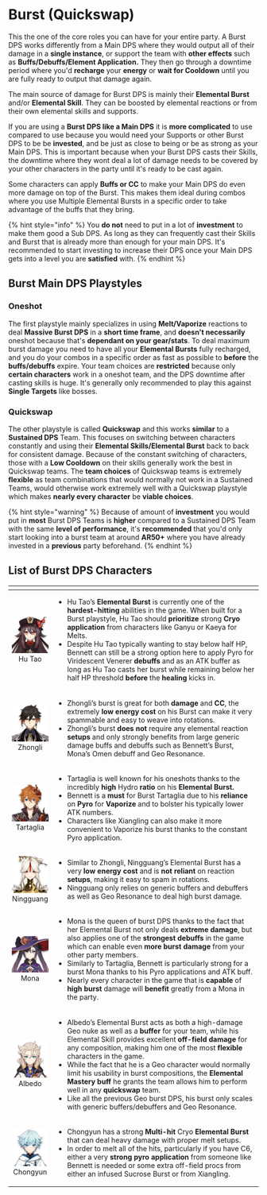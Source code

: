 # Burst \(Quickswap\)



This the one of the core roles you can have for your entire party. A Burst DPS works differently from a Main DPS where they would output all of their damage in a **single instance**, or support the team with **other effects** such as **Buffs/Debuffs/Element Application.** They then go through a downtime period where you'd **recharge** your **energy** or **wait for Cooldown** until you are fully ready to output that damage again.

The main source of damage for Burst DPS is mainly their **Elemental Burst** and/or **Elemental Skill**. They can be boosted by elemental reactions or from their own elemental skills and supports.

If you are using a **Burst DPS like a Main DPS** it is **more complicated** to use compared to use because you would need your Supports or other Burst DPS to be be **invested**, and be just as close to being or be as strong as your Main DPS. This is important because when your Burst DPS casts their Skills, the downtime where they wont deal a lot of damage needs to be covered by your other characters in the party until it's ready to be cast again.  
  
Some characters can apply **Buffs or CC** to make your Main DPS do even more damage on top of the Burst. This makes them ideal during combos where you use Multiple Elemental Bursts in a specific order to take advantage of the buffs that they bring.

{% hint style="info" %}
You **do not** need to put in a lot of **investment** to make them good a Sub DPS. As long as they can frequently cast their Skills and Burst that is already more than enough for your main DPS. It's recommended to start investing to increase their DPS once your Main DPS gets into a level you are **satisfied** with.
{% endhint %}

## Burst Main DPS Playstyles

### Oneshot

The first playstyle mainly specializes in using **Melt/Vaporize** reactions to deal **Massive Burst DPS** in a **short time frame**, and **doesn't necessarily** oneshot because that's **dependant on your gear/stats**. To deal maximum burst damage you need to have all your **Elemental Bursts** fully recharged, and you do your combos in a specific order as fast as possible to **before** the **buffs/debuffs** expire. Your team choices are **restricted** because only **certain characters** work in a oneshot team, and the DPS downtime after casting skills is huge. It's generally only recommended to play this against **Single Targets** like bosses. 

### Quickswap

The other playstyle is called **Quickswap** and this works **similar** to a **Sustained DPS** Team. This focuses on switching between characters constantly and using their **Elemental Skills/Elemental Burst** back to back for consistent damage. Because of the constant switching of characters, those with a **Low Cooldown** on their skills generally work the best in Quickswap teams. The **team choices** of Quickswap teams is extremely **flexible** as team combinations that would normally not work in a Sustained Teams, would otherwise work extremely well with a Quickswap playstyle which makes **nearly every character** be **viable choices**.

{% hint style="warning" %}
Because of amount of **investment** you would put in **most** Burst DPS Teams is **higher** compared to a Sustained DPS Team with the same **level of performance**, it's **recommended** that you'd only start looking into a burst team at around **AR50+** where you have already invested in a **previous** party beforehand.
{% endhint %}

## List of Burst DPS Characters

<table>
  <thead>
    <tr>
      <th style="text-align:center"></th>
      <th style="text-align:left"></th>
    </tr>
  </thead>
  <tbody>
    <tr>
      <td style="text-align:center">
        <img src="../../.gitbook/assets/ui_avataricon_hutao.png" alt/>
        <br />Hu Tao</td>
      <td style="text-align:left">
        <ul>
          <li>Hu Tao&#x2019;s <b>Elemental Burst</b> is currently one of the <b>hardest-hitting</b> abilities
            in the game. When built for a Burst playstyle, Hu Tao should <b>prioritize</b> strong <b>Cryo application</b> from
            characters like Ganyu or Kaeya for Melts.</li>
          <li>Despite Hu Tao typically wanting to stay below half HP, Bennett can still
            be a strong option here to apply Pyro for Viridescent Venerer <b>debuffs</b> and
            as an ATK buffer as long as Hu Tao casts her burst while remaining below
            her half HP threshold <b>before</b> the <b>healing</b> kicks in.</li>
        </ul>
      </td>
    </tr>
    <tr>
      <td style="text-align:center">
        <img src="../../.gitbook/assets/ui_avataricon_zhongli.png" alt/>
        <br />Zhongli</td>
      <td style="text-align:left">
        <ul>
          <li>Zhongli&#x2019;s burst is great for both <b>damage</b> and <b>CC</b>, the
            extremely <b>low energy cost</b> on his Burst can make it very spammable
            and easy to weave into rotations.</li>
          <li>Zhongli&#x2019;s burst <b>does not</b> require any elemental reaction <b>setups</b> and
            only strongly benefits from large generic damage buffs and debuffs such
            as Bennett&#x2019;s Burst, Mona&#x2019;s Omen debuff and Geo Resonance.</li>
        </ul>
      </td>
    </tr>
    <tr>
      <td style="text-align:center">
        <img src="../../.gitbook/assets/ui_avataricon_tartaglia.png" alt/>
        <br />Tartaglia</td>
      <td style="text-align:left">
        <ul>
          <li>Tartaglia is well known for his oneshots thanks to the incredibly <b>high</b> Hydro <b>ratio</b> on
            his <b>Elemental Burst.</b> 
          </li>
          <li>Bennett is a <b>must</b> for Burst Tartaglia due to his <b>reliance</b> on <b>Pyro</b> for <b>Vaporize</b> and
            to bolster his typically lower ATK numbers.</li>
          <li>Characters like Xiangling can also make it more convenient to Vaporize
            his burst thanks to the constant Pyro application.</li>
        </ul>
      </td>
    </tr>
    <tr>
      <td style="text-align:center">
        <img src="../../.gitbook/assets/ui_avataricon_ningguang.png" alt/>
        <br />Ningguang</td>
      <td style="text-align:left">
        <ul>
          <li>Similar to Zhongli, Ningguang&#x2019;s Elemental Burst has a very <b>low energy cost</b> and
            is <b>not reliant</b> on reaction <b>setups</b>, making it easy to spam in
            rotations.</li>
          <li>Ningguang only relies on generic buffers and debuffers as well as Geo
            Resonance to deal high burst damage.</li>
        </ul>
      </td>
    </tr>
    <tr>
      <td style="text-align:center">
        <img src="../../.gitbook/assets/ui_avataricon_mona.png" alt/>
        <br />Mona</td>
      <td style="text-align:left">
        <ul>
          <li>Mona is the queen of burst DPS thanks to the fact that her Elemental Burst
            not only deals <b>extreme damage</b>, but also applies one of the <b>strongest debuffs</b> in
            the game which can enable even <b>more burst damage</b> from your other party
            members.</li>
          <li>Similarly to Tartaglia, Bennett is particularly strong for a burst Mona
            thanks to his Pyro applications and ATK buff.</li>
          <li>Nearly every character in the game that is <b>capable</b> of <b>high burst</b> damage
            will <b>benefit</b> greatly from a Mona in the party.</li>
        </ul>
      </td>
    </tr>
    <tr>
      <td style="text-align:center">
        <img src="../../.gitbook/assets/ui_avataricon_albedo.png" alt/>
        <br />Albedo</td>
      <td style="text-align:left">
        <ul>
          <li>Albedo&#x2019;s Elemental Burst acts as both a high-damage Geo nuke as
            well as a <b>buffer</b> for your team, while his Elemental Skill provides
            excellent <b>off-field damage</b> for any composition, making him one of
            the most <b>flexible</b> characters in the game.</li>
          <li>While the fact that he is a Geo character would normally limit his usability
            in burst compositions, the <b>Elemental Mastery buff</b> he grants the team
            allows him to perform well in any <b>quickswap</b> team.</li>
          <li>Like all the previous Geo burst DPS, his burst only scales with generic
            buffers/debuffers and Geo Resonance.</li>
        </ul>
      </td>
    </tr>
    <tr>
      <td style="text-align:center">
        <img src="../../.gitbook/assets/ui_avataricon_chongyun.png" alt/>
        <br />Chongyun</td>
      <td style="text-align:left">
        <ul>
          <li>Chongyun has a strong <b>Multi-hit</b> Cryo <b>Elemental Burst</b> that can
            deal heavy damage with proper melt setups.</li>
          <li>In order to melt all of the hits, particularly if you have C6, either
            a very <b>strong pyro application</b> from someone like Bennett is needed
            or some extra off-field procs from either an infused Sucrose Burst or from
            Xiangling.</li>
        </ul>
      </td>
    </tr>
  </tbody>
</table>

